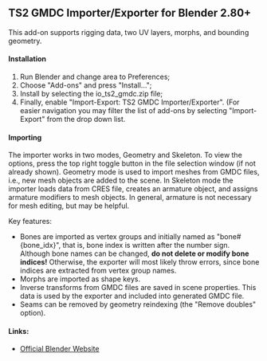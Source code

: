 ## TS2 GMDC Importer/Exporter for Blender 2.80+

This add-on supports rigging data, two UV layers, morphs, and bounding geometry.

#### Installation
1. Run Blender and change area to Preferences;
2. Choose "Add-ons" and press "Install...";
4. Install by selecting the io\_ts2\_gmdc.zip file;
3. Finally, enable "Import-Export: TS2 GMDC Importer/Exporter". (For easier navigation you may filter the list of add-ons by selecting "Import-Export" from the drop down list.

#### Importing
The importer works in two modes, Geometry and Skeleton.
To view the options, press the top right toggle button in the file selection window (if not already shown).
Geometry mode is used to import meshes from GMDC files, i.e., new mesh objects are added to the scene.
In Skeleton mode the importer loads data from CRES file, creates an armature object, and assigns armature modifiers to mesh objects.
In general, armature is not necessary for mesh editing, but may be helpful.

Key features:
* Bones are imported as vertex groups and initially named as "bone#{bone\_idx}", that is, bone index is written after the number sign. Although bone names can be changed, **do not delete or modify bone indices!** Otherwise, the exporter will most likely throw errors, since bone indices are extracted from vertex group names.
* Morphs are imported as shape keys.
* Inverse transforms from GMDC files are saved in scene properties. This data is used by the exporter and included into generated GMDC file.
* Seams can be removed by geometry reindexing (the "Remove doubles" option).

#### Links:
* [Official Blender Website](https://www.blender.org/)
